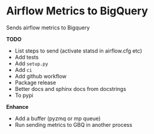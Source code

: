 Airflow Metrics to BigQuery
===

Sends airflow metrics to Bigquery

**TODO**
- List steps to send (activate statsd in airflow.cfg etc)
- Add tests
- Add `setup.py`
- Add `ci`
- Add github workflow
- Package release
- Better docs and sphinx docs from docstrings
- To pypi

**Enhance**
- Add a buffer (pyzmq or mp queue)
- Run sending metrics to GBQ in another process
